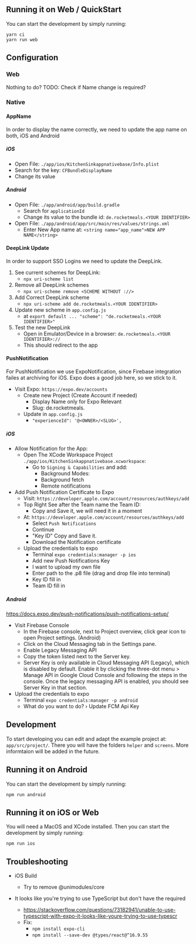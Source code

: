 ## Running it on Web / QuickStart

You can start the development by simply running:

```
yarn ci
yarn run web
```


## Configuration


### Web

Nothing to do?
TODO: Check if Name change is required?

### Native

#### AppName

In order to display the name correctly, we need to update the app name on both, iOS and Android

##### iOS

- Open File: `./app/ios/KitchenSinkappnativebase/Info.plist`
- Search for the key: `CFBundleDisplayName`
- Change its value

##### Android

- Open File: `./app/android/app/build.gradle`
    - Search for `applicationId`
    - Change its value to the bundle id: `de.rocketmeals.<YOUR IDENTIFIER>`
- Open File: `./app/android/app/src/main/res/values/strings.xml`
    - Enter New App name at: `<string name="app_name">NEW APP NAME</string>`

#### DeepLink Update

In order to support SSO Logins we need to update the DeepLink.
1. See current schemes for DeepLink:
    - ```npx uri-scheme list```
2. Remove all DeepLink schemes
    - ```npx uri-scheme remove <SCHEME WITHOUT ://>```
3. Add Correct DeepLink scheme
    - ```npx uri-scheme add de.rocketmeals.<YOUR IDENTIFIER>```
4. Update new scheme in ```app.config.js``` 
    - at ```export default ... "scheme": "de.rocketmeals.<YOUR IDENTIFIER>"```
5. Test the new DeepLink
    - Open in Emulator/Device in a browser: ```de.rocketmeals.<YOUR IDENTIFIER>://```
    - This should redirect to the app

#### PushNotification

For PushNotification we use ExpoNotification, since Firebase integration failes at archiving for iOS. Expo does a good job here, so we stick to it.
    
- Visit Expo: `https://expo.dev/accounts`
    - Create new Project (Create Account if needed)
        - Display Name only for Expo Relevant
        - Slug: de.rocketmeals.<YOUR IDENTIFIER>
    - Update in `app.config.js`
        -  `"experienceId": '@<OWNER>/<SLUG>',`

##### iOS

- Allow Notification for the App:
    - Open The XCode Workspace Project ```./app/ios/KitchenSinkappnativebase.xcworkspace```:
        - Go to `Signing & Capabilities` and add:
            - Background Modes:
            - Background fetch
            - Remote notifications
- Add Push Notification Certificate to Expo
    - Visit: `https://developer.apple.com/account/resources/authkeys/add`
    - Top Right See after the Team name the Team ID: 
        - Copy and Save it, we will need it in a moment
    - At: `https://developer.apple.com/account/resources/authkeys/add`
        - Select `Push Notifications`
        - Continue
        - "Key ID" Copy and Save it.
        - Download the Notification certificate
    - Upload the credentials to expo
        - Terminal ```expo credentials:manager -p ios```    
        - Add new Push Notifications Key
        - I want to upload my own file
        - Enter path to the .p8 file (drag and drop file into terminal)
        - Key ID fill in
        - Team ID fill in

##### Android

https://docs.expo.dev/push-notifications/push-notifications-setup/
- Visit Firebase Console
   - In the Firebase console, next to Project overview, click gear icon to open Project settings. (Android)
   - Click on the Cloud Messaging tab in the Settings pane.
   - Enable Legacy Messaging API
   - Copy the token listed next to the Server key.
   - Server Key is only available in Cloud Messaging API (Legacy), which is disabled by default.
Enable it by clicking the three-dot menu > Manage API in Google Cloud Console and following the steps in the console. Once the 
legacy messaging API is enabled, you should see Server Key in that section.
- Upload the credentials to expo
   - Terminal ```expo credentials:manager -p android```
   - What do you want to do? › Update FCM Api Key


## Development

To start developing you can edit and adapt the example project at: ```app/src/project/```. There you will have the folders ```helper``` and ```screens```.
More informtaion will be added in the future.

## Running it on Android

You can start the development by simply running:

```
npm run android
```

## Running it on iOS or Web

You will need a MacOS and XCode installed. Then you can start the development by simply running:

```
npm run ios
```


## Troubleshooting


- iOS Build
    - Try to remove @unimodules/core

- It looks like you're trying to use TypeScript but don't have the required
    - https://stackoverflow.com/questions/73182941/unable-to-use-typescript-with-expo-it-looks-like-youre-trying-to-use-typescr
    - Fix:
      - `npm install expo-cli`
      - `npm install --save-dev @types/react@^16.9.55`
